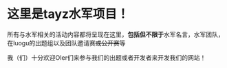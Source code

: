 # 这里是tayz水军项目！

所有与水军相关的活动内容都将呈现在这里，**包括但不限于**水军名言，水军团队，在luogu的出题组以及团队邀请赛~~或公开赛~~等

我（们）十分欢迎OIer们来参与我们的出题或者开发者来开发我们的网站！
